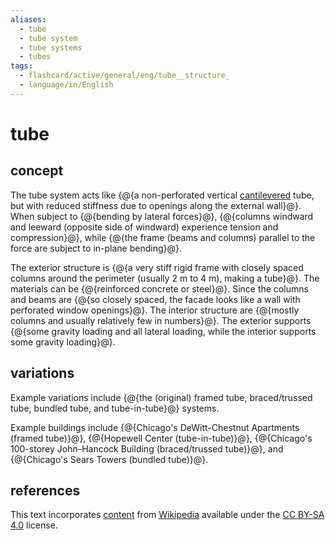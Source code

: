 ```yaml
---
aliases:
  - tube
  - tube system
  - tube systems
  - tubes
tags:
  - flashcard/active/general/eng/tube__structure_
  - language/in/English
---
```


# tube

## concept

The tube system acts like {@{a non-perforated vertical [cantilevered](cantilever.md) tube, but with reduced stiffness due to openings along the external wall}@}. When subject to {@{bending by lateral forces}@}, {@{columns windward and leeward (opposite side of windward) experience tension and compression}@}, while {@{the frame (beams and columns) parallel to the force are subject to in-plane bending}@}. <!--SR:!2025-02-19,191,270!2026-06-15,537,290!2025-03-10,210,310!2025-07-03,280,290-->

The exterior structure is {@{a very stiff rigid frame with closely spaced columns around the perimeter (usually 2 m to 4 m), making a tube}@}. The materials can be {@{reinforced concrete or steel}@}. Since the columns and beams are {@{so closely spaced, the facade looks like a wall with perforated window openings}@}. The interior structure are {@{mostly columns and usually relatively few in numbers}@}. The exterior supports {@{some gravity loading and all lateral loading, while the interior supports some gravity loading}@}. <!--SR:!2025-12-31,393,290!2025-01-22,146,270!2026-04-01,514,310!2026-01-20,409,290!2025-08-22,331,290-->

## variations

Example variations include {@{the (original) framed tube, braced/trussed tube, bundled tube, and tube-in-tube}@} systems. <!--SR:!2025-03-06,187,270-->

Example buildings include {@{Chicago's DeWitt-Chestnut Apartments (framed tube)}@}, {@{Hopewell Center (tube-in-tube)}@}, {@{Chicago's 100-storey John-Hancock Building (braced/trussed tube)}@}, and {@{Chicago's Sears Towers (bundled tube)}@}. <!--SR:!2025-03-21,200,270!2025-06-16,191,250!2025-05-05,172,250!2025-04-21,201,290-->

## references

This text incorporates [content](https://en.wikipedia.org/wiki/tube_(structure)) from [Wikipedia](Wikipedia.md) available under the [CC BY-SA 4.0](https://creativecommons.org/licenses/by-sa/4.0/) license.
